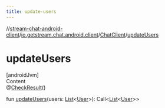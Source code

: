 ```yaml
---
title: update-users
---
```

//[stream-chat-android-client](../../../index.md)/[io.getstream.chat.android.client](../index.md)/[ChatClient](index.md)/[updateUsers](updateUsers.md)



# updateUsers  
[androidJvm]  
Content  
@[CheckResult](https://developer.android.com/reference/kotlin/androidx/annotation/CheckResult.html)()  
  
fun [updateUsers](updateUsers.md)(users: [List](https://kotlinlang.org/api/latest/jvm/stdlib/kotlin.collections/-list/index.html)&lt;[User](../../io.getstream.chat.android.client.models/User/index.md)&gt;): Call&lt;[List](https://kotlinlang.org/api/latest/jvm/stdlib/kotlin.collections/-list/index.html)&lt;[User](../../io.getstream.chat.android.client.models/User/index.md)&gt;&gt;  



